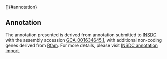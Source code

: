 []{#annotation}

Annotation
----------

The annotation presented is derived from annotation submitted to
[INSDC](http://www.insdc.org) with the assembly accession
[GCA\_001634645.1](http://www.ebi.ac.uk/ena/data/view/GCA_001634645.1),
with additional non-coding genes derived from
[Rfam](http://rfam.xfam.org/). For more details, please visit [INSDC
annotation
import](http://ensemblgenomes.org/info/data/insdc_annotation).
